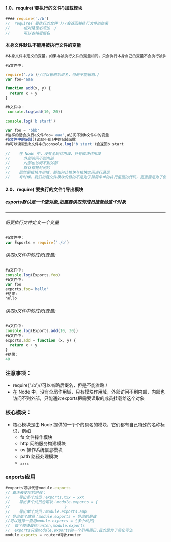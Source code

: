 #### 1.0、require('要执行的文件')加载模块

```js
#### require('./b')
//	require('要执行的文件')//会返回被执行文件的结果
//      相对路径必须加 ./
//      可以省略后缀名
```

#### 本身文件默认不能用被执行文件的变量

```js
#本身文件中定义的变量，如果与被执行文件的变量相同，只会执行本身自己的变量不会执行被执行文件中的变量，

#a文件中:

require('./b')//可以省略后缀名，但是不能省略./
var foo='aaa'

function add(x, y) {
  return x + y
}

#b文件中：
 console.log(add(10, 20))

console.log('b start')

var foo = 'bbb'
#这样的话会执行a文件foo='aaa',a访问不到b文件中的变量
#b文件中的add()读取不到a中的add函数
#a可以读取到b文件中的console.log('b start')会返回b start

//    在 Node 中，没有全局作用域，只有模块作用域
//      外部访问不到内部
//      内部也访问不到外部
//      默认都是封闭的
//    既然是模块作用域，那如何让模块与模块之间进行通信
//    有时候，我们加载文件模块的目的不是为了简简单单的执行里面的代码，更重要是为了使用里面的某个成员
```

#### 2.0、require('要执行的文件')导出模块

##### exports默认是一个空对象,把需要读取的成员挂载给这个对象

------

###### 把要执行文件定义一个变量

```js
#a文件中:
var Exports = require('./b')
```

###### 读取b文件中的成员(变量)

```js
#a文件中:
console.log(Exports.foo)
#b文件中:
var foo
exports.foo='hello'
#结果:
hello
```

###### 读取b文件中的成员(变量)

```js
#a文件中:
console.log(Exports.add(10, 30))
#b文件中:
exports.add = function (x, y) {
  return x + y
}
#结果:
40
```

### 注意事项：

- require('./b')//可以省略后缀名，但是不能省略./
- 在 Node 中，没有全局作用域，只有模块作用域，外部访问不到内部，内部也访问不到外部，只能通过exports把需要读取的成员挂载给这个对象

### 核心模块：

* 核心模块是由 Node 提供的一个个的具名的模块，它们都有自己特殊的名称标识，例如
  - fs 文件操作模块
  - http 网络服务构建模块
  - os 操作系统信息模块
  - path 路径处理模块
  - 。。。。

### exports应用

```javascript
#exports可以代替module.exports
// 真正去使用的时候：
//    导出多个成员：exports.xxx = xxx
//    导出多个成员也可以：module.exports = {
//                        }
//    导出单个成员：module.exports.app
// 导出单个成员：module.exports = 导出的是谁
//可以选择一直用module.exports = {多个成员}
//	每个模块最终runten,module.exports
//	exports只是module.exports的一个引用而已,目的是为了简化写法
module.exports = router#导出router
```

